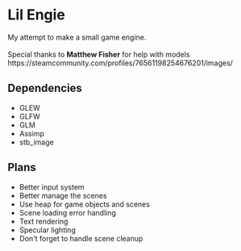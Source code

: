 <h1>Lil Engie</h1>
My attempt to make a small game engine.
<br /> <br />
Special thanks to <b>Matthew Fisher</b> for help with models
<br />
https://steamcommunity.com/profiles/76561198254676201/images/

<h2>Dependencies</h2>
<ul>
  <li>GLEW</li>
  <li>GLFW</li>
  <li>GLM</li>
  <li>Assimp</li>
  <li>stb_image</li>
</ul>

<h2>Plans</h2>
<ul>
  <li>Better input system</li>
  <li>Better manage the scenes</li>
  <li>Use heap for game objects and scenes</li>
  <li>Scene loading error handling</li>
  <li>Text rendering</li>
  <li>Specular lighting</li>
  <li>Don't forget to handle scene cleanup</li>
</ul>
